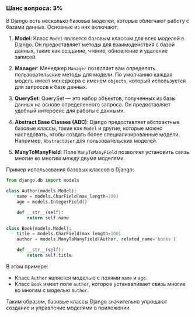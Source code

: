 ### Шанс вопроса: 3%

В Django есть несколько базовых моделей, которые облегчают работу с базами данных. Основные из них включают:

1. **Model**: Класс `Model` является базовым классом для всех моделей в Django. Он предоставляет методы для взаимодействия с базой данных, такие как создание, чтение, обновление и удаление записей.

2. **Manager**: Менеджер `Manager` позволяет вам определять пользовательские методы для модели. По умолчанию каждая модель имеет менеджера с именем `objects`, который используется для запросов к базе данных.

3. **QuerySet**: QuerySet — это набор объектов, полученных из базы данных на основе определенного запроса. Он предоставляет удобный интерфейс для работы с данными.

4. **Abstract Base Classes (ABC)**: Django предоставляет абстрактные базовые классы, такие как `Model` и другие, которые можно наследовать, чтобы создать более специализированные модели. Например, `AbstractUser` для пользовательских моделей.

5. **ManyToManyField**: Поле `ManyToManyField` позволяет установить связь многие ко многим между двумя моделями.

Пример использования базовых классов в Django:

```python
from django.db import models

class Author(models.Model):
    name = models.CharField(max_length=100)
    age = models.IntegerField()

    def __str__(self):
        return self.name

class Book(models.Model):
    title = models.CharField(max_length=100)
    author = models.ManyToManyField(Author, related_name='books')

    def __str__(self):
        return self.title
```

В этом примере:
- Класс `Author` является моделью с полями `name` и `age`.
- Класс `Book` имеет поле `author`, которое устанавливает связь многие ко многим с моделью `Author`.

Таким образом, базовые классы Django значительно упрощают создание и управление моделями в приложении.